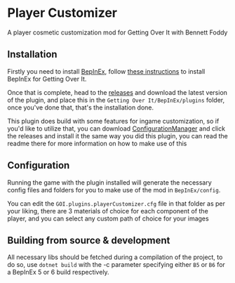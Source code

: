 # Player Customizer
A player cosmetic customization mod for Getting Over It with Bennett Foddy

## Installation
Firstly you need to install [BepInEx](https://github.com/BepInEx/BepInEx/releases), follow [these instructions](https://docs.bepinex.dev/articles/user_guide/installation/index.html) to install BepInEx for Getting Over It.

Once that is complete, head to the [releases](https://github.com/The-head-obamid/GOI-Player-Customizer/releases) and download the latest version of the plugin, and place this in the  `Getting Over It/BepInEx/plugins` folder, once you've done that, that's the installation done.

This plugin does build with some features for ingame customization, so if you'd like to utilize that, you can download [ConfigurationManager](https://github.com/BepInEx/BepInEx.ConfigurationManager) and click the releases and install it the same way you did this plugin, you can read the readme there for more information on how to make use of this

## Configuration
Running the game with the plugin installed will generate the necessary config files and folders for you to make use of the mod in `BepInEx/config`.

You can edit the `GOI.plugins.playerCustomizer.cfg` file in that folder as per your liking, there are 3 materials of choice for each component of the player, and you can select any custom path of choice for your images

## Building from source & development
All necessary libs should be fetched during a compilation of the project, to do so, use `dotnet build` with the -c parameter specifying either `B5` or `B6` for a BepInEx 5 or 6 build respectively.
